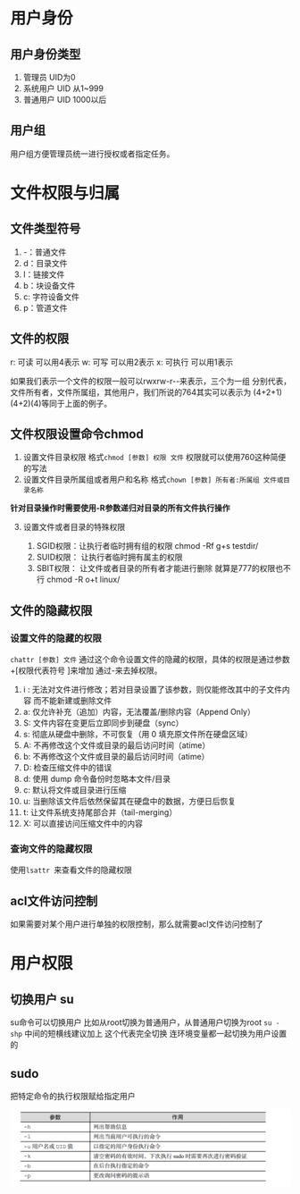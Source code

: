 # 用户身份
## 用户身份类型
1. 管理员 UID为0
2. 系统用户 UID 从1~999
3. 普通用户 UID 1000以后
## 用户组
 用户组方便管理员统一进行授权或者指定任务。
# 文件权限与归属
## 文件类型符号
1. -：普通文件
2. d：目录文件
3. l：链接文件
4. b：块设备文件
5. c: 字符设备文件
6. p：管道文件
## 文件的权限
r: 可读 可以用4表示
w: 可写 可以用2表示
x: 可执行 可以用1表示

如果我们表示一个文件的权限一般可以rwxrw-r--来表示，三个为一组
分别代表，文件所有者，文件所属组，其他用户，我们所说的764其实可以表示为
(4+2+1)(4+2)(4)等同于上面的例子。

## 文件权限设置命令chmod

1. 设置文件目录权限   格式`chmod [参数] 权限 文件` 权限就可以使用760这种简便的写法
2. 设置文件目录所属组或者用户和名称  格式`chown [参数] 所有者:所属组 文件或目录名称`

**针对目录操作时需要使用-R参数递归对目录的所有文件执行操作**

3. 设置文件或者目录的特殊权限

   1. SGID权限：让执行者临时拥有组的权限 chmod -Rf g+s testdir/
   2. SUID权限： 让执行者临时拥有属主的权限
   3. SBIT权限： 让文件或者目录的所有者才能进行删除 就算是777的权限也不行 chmod -R o+t linux/

## 文件的隐藏权限

### 设置文件的隐藏的权限
  `chattr [参数] 文件` 通过这个命令设置文件的隐藏的权限，具体的权限是通过参数+[权限代表符号 ]来增加 通过-来去掉权限。

  1. i : 无法对文件进行修改；若对目录设置了该参数，则仅能修改其中的子文件内容
         而不能新建或删除文件
  2. a: 仅允许补充（追加）内容，无法覆盖/删除内容（Append Only）
  3. S: 文件内容在变更后立即同步到硬盘（sync）
  4. s: 彻底从硬盘中删除，不可恢复（用 0 填充原文件所在硬盘区域）
  5. A: 不再修改这个文件或目录的最后访问时间（atime）
  6. b: 不再修改这个文件或目录的最后访问时间（atime）
  7. D: 检查压缩文件中的错误
  8. d: 使用 dump 命令备份时忽略本文件/目录
  9. c: 默认将文件或目录进行压缩
  10. u: 当删除该文件后依然保留其在硬盘中的数据，方便日后恢复
  11. t: 让文件系统支持尾部合并（tail-merging）
  12. X: 可以直接访问压缩文件中的内容
### 查询文件的隐藏权限
  使用`lsattr `来查看文件的隐藏权限

## acl文件访问控制
   如果需要对某个用户进行单独的权限控制，那么就需要acl文件访问控制了

# 用户权限
## 切换用户 su
  su命令可以切换用户 比如从root切换为普通用户，从普通用户切换为root
  `su - shp` 中间的短横线建议加上 这个代表完全切换 连环境变量都一起切换为用户设置的
## sudo
   把特定命令的执行权限赋给指定用户

   ![](img/sudo.png)


